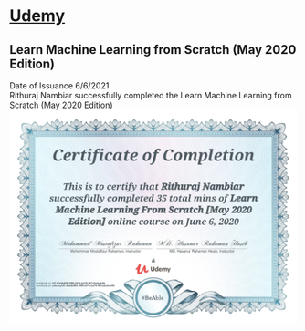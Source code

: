 # [Udemy](https://www.udemy.com/)
## Learn Machine Learning from Scratch (May 2020 Edition)

Date of Issuance 6/6/2021 <br>
Rithuraj Nambiar successfully completed the Learn Machine Learning from Scratch (May 2020 Edition)
![Certificate-Image](https://github.com/rithurajnambiar17/lisences-and-certifications/blob/master/Courses/Machine%20Learning%20from%20Scratch%20%5BMay%202020%20Edition%5D/Machine%20Learning%20from%20Scratch%20%5BMay%202020%20Edition%5D.jpg)

